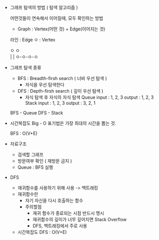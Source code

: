 - 그래프 탐색의 방법 ( 탐색 알고리즘 )

   어떤것들이 연속해서 이어질때, 모두 확인하는 방법

   - Graph : Vertex(어떤 것) + Edge(이어지는 것)

   라인 : Edge 
   ㅇ : Vertex

   ㅇ    ㅇ  
   |     |
   ㅇ-ㅇ-ㅇ-ㅇ

- 그래프 탐색 종류
   - BFS : Breadth-firsh search ( 너비 우선 탐색 )
      - 자식을 우선 탐색한다
   - DFS : Depth-firsh search ( 깊이 우선 탐색 )
      - 자식 탐색 후 자식의 자식 탐색
   Queue
   input : 1, 2, 3 output : 1, 2, 3
   Stack
   input : 1, 2, 3 output : 3, 2, 1

   BFS - Queue
   DFS - Stack 

- 시간복잡도
   Big - O 표기법은 가장 최대의 시간을 뽑는 것.

   BFS : O(V+E)

- 자료구조
   
   - 검색할 그래프
   - 방문여부 확인 ( 재방문 금지 ) 
   - Queue : BFS 실행

- DFS
   - 재귀함수를 사용하기 위해 사용 -> 백트래킹
   - 재귀함수란
      - 자기 자신을 다시 호출하는 함수
      - 주의할점
         - 재귀 함수가 종료되는 시점 반드시 명시
         - 재귀함수의 깊이가 너무 깊어지면 Stack Overflow
         - DFS, 백트래킹에서 주로 사용
   - 시간복잡도
      DFS : O(V+E)
